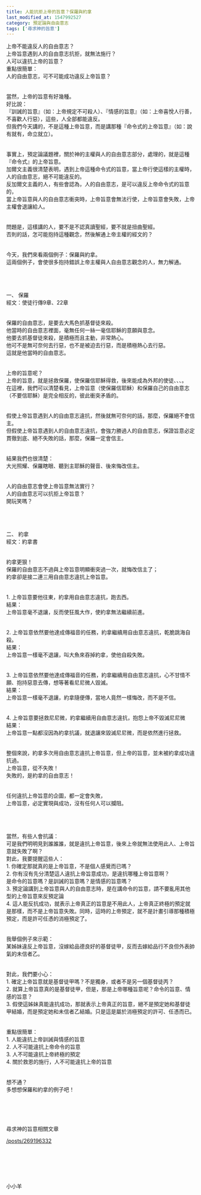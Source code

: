 ```yaml
---
title: 人能抗拒上帝的旨意？保羅與約拿
last_modified_at: 1547992527
category: 預定論與自由意志
tags: ['尋求神的旨意']
---
```


<p>上帝不能違反人的自由意志？<br>
上帝旨意遇到人的自由意志抗拒，就無法施行？<br>
人可以違抗上帝的旨意？<br>
<!--more-->重點很簡單：<br>
人的自由意志，可不可能成功違反上帝旨意？<br>
<br>
<br>
當然，上帝的旨意有好幾種。<br>
好比說：<br>
『訓誡的旨意』（如：上帝規定不可殺人）、『情感的旨意』（如：上帝喜悅人行善，不喜歡人行惡），這些，人全部都能違反。<br>
但我們今天講的，不是這種上帝旨意，而是講那種『命令式的上帝旨意』（如：說有就有，命立就立）。<br>
<br>
<br>
事實上，預定論議題裡，關於神的主權與人的自由意志部分，處理的，就是這種『命令式』的上帝旨意。<br>
加爾文主義很清楚表明，遇到上帝這種命令式的旨意，當上帝行使這樣的主權時，人的自由意志，絕不可能違反的。<br>
反加爾文主義的人，有些會認為，人的自由意志，是可以違反上帝命令式的旨意的，<br>
當上帝旨意與人的自由意志衝突時，上帝旨意會無法行使，上帝旨意會失敗，上帝主權會退讓給人。<br>
<br>
<br>
問題是，這樣講的人，要不是不認真讀聖經，要不就是扭曲聖經。<br>
否則的話，怎可能抱持這種觀念，然後解通上帝主權的經文的？<br>
<br>
<br>
今天，我們來看兩個例子：保羅與約拿。<br>
這兩個例子，會使很多抱持錯誤上帝主權與人自由意志觀念的人，無力解通。<br>
<br>
<br>
<br>
<br>
一、 保羅<br>
經文：使徒行傳9章、22章<br>
<br>
<br>
保羅的自由意志，是要去大馬色抓基督徒來殺。<br>
他當時的自由意志裡面，毫無任何一絲一毫信耶穌的意願與意念。<br>
他要去抓基督徒來殺，是積極而且主動，非常熱心。<br>
他可不是無可奈何去行惡，也不是被迫去行惡，而是積極熱心去行惡。<br>
這就是他當時的自由意志。<br>
<br>
<br>
上帝的旨意呢？<br>
上帝的旨意，就是拯救保羅，使保羅信耶穌得救，後來能成為外邦的使徒、、、。<br>
在這裡，我們可以清楚看見，上帝旨意（使保羅信耶穌）和保羅自己的自由意志（不要信耶穌）是完全相反的，彼此衝突矛盾的。<br>
<br>
<br>
假使上帝旨意遇到人的自由意志違抗，然後就無可奈何的話，那麼，保羅絕不會信主。<br>
但假使上帝旨意遇到人的自由意志違抗，會強力勝過人的自由意志，保證旨意必定貫徹到底、絕不失敗的話，那麼，保羅一定會信主。<br>
<br>
<br>
結果我們也很清楚：<br>
大光照耀、保羅瞎眼、聽到主耶穌的聲音、後來悔改信主。<br>
<br>
<br>
人的自由意志會使上帝旨意無法實行？<br>
人的自由意志可以抗拒上帝旨意？<br>
開玩笑嗎？<br>
<br>
<br>
<br>
<br>
二、 約拿<br>
經文：約拿書<br>
<br>
<br>
約拿更狠！<br>
保羅的自由意志不過與上帝旨意明顯衝突過一次，就悔改信主了；<br>
約拿卻是接二連三用自由意志違抗上帝旨意。<br>
<br>
<br>
1. 上帝旨意要他往東，約拿用自由意志違抗，跑去西。<br>
結果：<br>
上帝旨意毫不退讓，反而使狂風大作，使約拿無法繼續前進。<br>
<br>
<br>
2. 上帝旨意依然要他達成傳福音的任務，約拿繼續用自由意志違抗，乾脆跳海自殺。<br>
結果：<br>
上帝旨意一樣毫不退讓，叫大魚來吞掉約拿，使他自殺失敗。<br>
<br>
<br>
3. 上帝旨意依然要他達成傳福音的任務，約拿繼續用自由意志違抗，心不甘情不願、抱持惡意去傳，想等著看尼尼微人毀滅。<br>
結果：<br>
上帝旨意一樣毫不退讓，約拿隨便傳，當地人竟然一樣悔改，而不是不信。<br>
<br>
<br>
4. 上帝旨意要拯救尼尼微，約拿繼續用自由意志違抗，抱怨上帝不毀滅尼尼微<br>
結果：<br>
上帝旨意一點都沒因為約拿抗議，就退讓來毀滅尼尼微，而是依然進行拯救。<br>
<br>
<br>
整個來說，約拿多次用自由意志違抗上帝旨意，但上帝的旨意，並未被約拿成功違抗過。<br>
上帝旨意，從不失敗！<br>
失敗的，是約拿的自由意志！<br>
<br>
<br>
任何違抗上帝旨意的企圖，都一定會失敗，<br>
上帝旨意，必定實現與成功，沒有任何人可以攔阻。<br>
<br>
<br>
<br>
<br>
當然，有些人會抗議：<br>
可是我們明明見到誰誰誰，就是違抗上帝旨意，後來上帝就無法使用此人、上帝旨意就失敗了啊？<br>
對此，我要提醒這些人：<br>
1. 你確定那就真的是上帝旨意，不是個人感覺而已嗎？<br>
2. 你有沒有先分清楚這人違抗上帝旨意成功，是違抗哪種上帝旨意啊？<br>
是命令的旨意嗎？是訓誡的旨意嗎？是情感的旨意嗎？<br>
3. 預定論講到上帝旨意與人的自由意志時，是在講命令的旨意，請不要亂用其他型的上帝旨意來反預定論<br>
4. 這人能反抗成功，就表示上帝真正的旨意是不用此人，上帝真正終極的預定就是那樣，而不是上帝旨意失敗。同時，這時的上帝預定，就不是計畫引導那種積極預定，而是許可任憑的消極預定了。<br>
<br>
<br>
我舉個例子來示範：<br>
某姊妹違反上帝旨意，沒嫁給品德良好的基督徒甲，反而去嫁給品行不良但外表帥氣的未信者乙。<br>
<br>
<br>
對此，我們要小心：<br>
1. 確定上帝旨意就是基督徒甲嗎？不是獨身，或者不是另一個基督徒丙？<br>
2. 就算上帝旨意真的是基督徒甲，但是，那是上帝哪種旨意呢？命令的旨意、情感的旨意？<br>
3. 假使這姊妹真能違抗成功，那就表示上帝真正的旨意，絕不是預定她和基督徒甲結婚，而是預定她和未信者乙結婚。只是這是屬於消極預定的許可、任憑而已。<br>
<br>
<br>
重點很簡單：<br>
1. 人能違抗上帝訓誡與情感的旨意<br>
2. 人不可能違抗上帝命令的旨意<br>
3. 人不可能違抗上帝終極的預定<br>
4. 關於救恩的施行，人不可能違抗上帝的旨意<br>
<br>
<br>
想不通？<br>
多想想保羅和約拿的例子吧！<br>
<br>
<br>
<br>
<br>
<br>
尋求神的旨意相關文章</p>

<p><a href="/posts/269196332" target="_blank">/posts/269196332</a><br>
<br>
<br>
<br>
<br>
<br>
<br>
小小羊</p>



